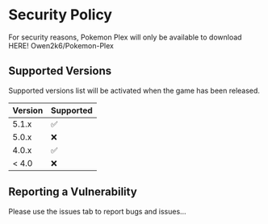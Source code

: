 # Security Policy

For security reasons, Pokemon Plex will only be available to download HERE!
Owen2k6/Pokemon-Plex

## Supported Versions

Supported versions list will be activated when the game has been released.

| Version | Supported          |
| ------- | ------------------ |
| 5.1.x   | :white_check_mark: |
| 5.0.x   | :x:                |
| 4.0.x   | :white_check_mark: |
| < 4.0   | :x:                |

## Reporting a Vulnerability

Please use the issues tab to report bugs and issues...
